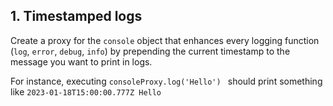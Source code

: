## 1. Timestamped logs

Create a proxy for the `console` object that enhances every logging function (`log`, `error`, `debug`, `info`)
by prepending the current timestamp to the message you want to print in logs.

For instance, executing 
`consoleProxy.log('Hello') `
should print something like `2023-01-18T15:00:00.777Z Hello`

